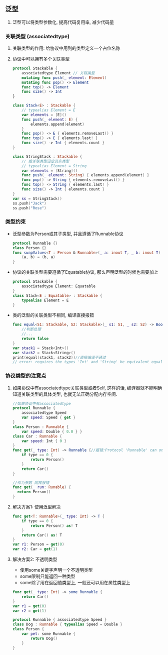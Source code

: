 ## 泛型

1. 泛型可以将类型参数化, 提高代码复用率, 减少代码量

### 关联类型 (associatedtype)

1. 关联类型的作用: 给协议中用到的类型定义一个占位名称

2. 协议中可以拥有多个关联类型

   ```swift
   protocol Stackable {
       associatedtype Element // 关联类型
       mutating func push(_ element: Element)
       mutating func pop() -> Element
       func top() -> Element
       func size() -> Int
   }
   
   class Stack<E> : Stackable {
       // typealias Element = E
       var elements = [E]()
       func push(_ element: E) {
           elements.append(element)
       }
       func pop() -> E { elements.removeLast() }
       func top() -> E { elements.last! }
       func size() -> Int { elements.count }
   }
   
   class StringStack : Stackable {
       // 给关联类型设定真实类型
       // typealias Element = String
       var elements = [String]()
       func push(_ element: String) { elements.append(element) }
       func pop() -> String { elements.removeLast() }
       func top() -> String { elements.last! }
       func size() -> Int { elements.count }
   }
   var ss = StringStack()
   ss.push("Jack")
   ss.push("Rose")
   
   ```

### 类型约束

- 泛型参数为Person或其子类型, 并且遵循了Runnable协议

  ```swift
  protocol Runnable {}
  class Person {}
  func swapValues<T : Person & Runnable>(_ a: inout T, _ b: inout T) {
      (a, b) = (b, a)
  }
  ```

- 协议的关联类型需要遵循了Equatable协议, 那么声明泛型的时候也需要加上

  ```swift
  protocol Stackable {
      associatedtype Element: Equatable
  }
  class Stack<E : Equatable> : Stackable {
      typealias Element = E
  }
  ```

- 类的泛型的关联类型不相同, 编译直接报错

  ```swift
  func equal<S1: Stackable, S2: Stackable>(_ s1: S1, _ s2: S2) -> Bool where S1.Element == S2.Element, S1.Element : Hashable {
      //判断处理
      //...
      return false
  }
  var stack1 = Stack<Int>()
  var stack2 = Stack<String>()
  print(equal(stack1, stack2))//直接编译不通过
  // error: requires the types 'Int' and 'String' be equivalent equal(stack1, stack2)
  ```

### 协议类型的注意点

1. 如果协议中有associatedtype关联类型或者Self, 这样的话, 编译器就不能明确知道关联类型的具体类型, 也就无法正确分配内存空间.

   ```swift
   //如果协议中有associatedtype
   protocol Runnable {
       associatedtype Speed
       var speed: Speed { get }
   }
   class Person : Runnable {
       var speed: Double { 0.0 } }
   class Car : Runnable {
       var speed: Int { 0 }
   }
   func get(_ type: Int) -> Runnable {//报错:Protocol 'Runnable' can only be used as a generic constraint because it has Self or associated type requirements
       if type == 0 {
           return Person()
       }
       return Car()
   }
   
   //作为参数 同样报错
   func get(_ run: Runable) {
     return Person()
   }
   ```

2. 解决方案1: 使用泛型解决

   ```swift
   func get<T: Runnable>(_ type: Int) -> T {
       if type == 0 {
           return Person() as! T
       }
       return Car() as! T
   }
   var r1: Person = get(0)
   var r2: Car = get(1)
   ```

3. 解决方案2: 不透明类型

   - 使用some关键字声明一个不透明类型
   - some限制只能返回一种类型
   - some除了用在返回值类型上, 一般还可以用在属性类型上

   ```swift
   func get(_ type: Int) -> some Runnable {
       return Car()
   }
   var r1 = get(0)
   var r2 = get(1)
   ```

   ```swift
   protocol Runnable { associatedtype Speed }
   class Dog : Runnable { typealias Speed = Double }
   class Person {
       var pet: some Runnable {
           return Dog()
       }
   }
   ```

   

